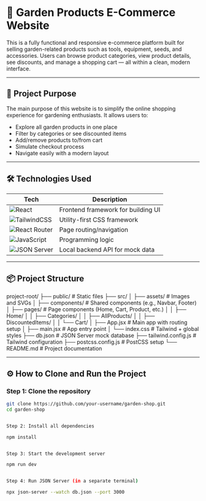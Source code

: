 # 🌿 Garden Products E-Commerce Website

This is a fully functional and responsive e-commerce platform built for selling garden-related products such as tools, equipment, seeds, and accessories. Users can browse product categories, view product details, see discounts, and manage a shopping cart — all within a clean, modern interface.

---

## 🎯 Project Purpose

The main purpose of this website is to simplify the online shopping experience for gardening enthusiasts. It allows users to:

- Explore all garden products in one place
- Filter by categories or see discounted items
- Add/remove products to/from cart
- Simulate checkout process
- Navigate easily with a modern layout

---

## 🛠️ Technologies Used

| Tech            | Description                         |
|-----------------|-------------------------------------|
| ![React](https://img.shields.io/badge/-React-61DAFB?logo=react&logoColor=white&style=flat-square) | Frontend framework for building UI |
| ![TailwindCSS](https://img.shields.io/badge/-TailwindCSS-38B2AC?logo=tailwind-css&logoColor=white&style=flat-square) | Utility-first CSS framework |
| ![React Router](https://img.shields.io/badge/-ReactRouter-CA4245?logo=react-router&logoColor=white&style=flat-square) | Page routing/navigation |
| ![JavaScript](https://img.shields.io/badge/-JavaScript-F7DF1E?logo=javascript&logoColor=black&style=flat-square) | Programming logic |
| ![JSON Server](https://img.shields.io/badge/-JSON%20Server-black?logo=json&logoColor=white&style=flat-square) | Local backend API for mock data |

---

## 📦 Project Structure

project-root/
├── public/ # Static files
├── src/
│ ├── assets/ # Images and SVGs
│ ├── components/ # Shared components (e.g., Navbar, Footer)
│ ├── pages/ # Page components (Home, Cart, Product, etc.)
│ │ ├── Home/
│ │ ├── Categories/
│ │ ├── AllProducts/
│ │ ├── DiscountedItems/
│ │ └── Cart/
│ ├── App.jsx # Main app with routing setup
│ ├── main.jsx # App entry point
│ └── index.css # Tailwind + global styles
├── db.json # JSON Server mock database
├── tailwind.config.js # Tailwind configuration
├── postcss.config.js # PostCSS setup
└── README.md # Project documentation




---

## ⚙️ How to Clone and Run the Project

### Step 1: Clone the repository

```bash
git clone https://github.com/your-username/garden-shop.git
cd garden-shop


Step 2: Install all dependencies

npm install


Step 3: Start the development server

npm run dev


Step 4: Run JSON Server (in a separate terminal)

npx json-server --watch db.json --port 3000
